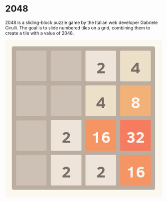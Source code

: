 # 2048

2048 is a sliding-block puzzle game by the Italian web developer Gabriele
Cirulli. The goal is to slide numbered tiles on a grid, combining them to
create a tile with a value of 2048.

![Screenshot of an in-progress 2048 game](screenshot.png)
